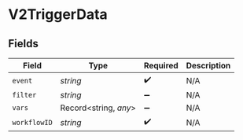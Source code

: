 # V2TriggerData


## Fields

| Field                 | Type                  | Required              | Description           |
| --------------------- | --------------------- | --------------------- | --------------------- |
| `event`               | *string*              | :heavy_check_mark:    | N/A                   |
| `filter`              | *string*              | :heavy_minus_sign:    | N/A                   |
| `vars`                | Record<string, *any*> | :heavy_minus_sign:    | N/A                   |
| `workflowID`          | *string*              | :heavy_check_mark:    | N/A                   |